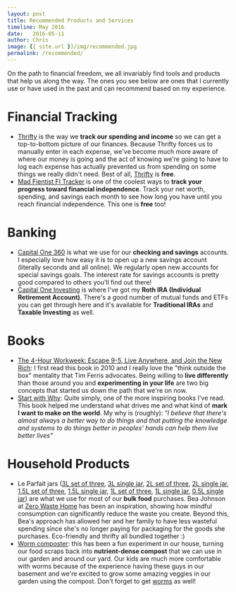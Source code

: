 ```yaml
---
layout: post
title: Recommended Products and Services
timeline: May 2016
date:   2016-05-11
author: Chris
image: {{ site.url }}/img/recommended.jpg
permalink: /recommended/
---
```


On the path to financial freedom, we all invariably find tools and products that help us along the way. The ones you see below are ones that I currently use or have used in the past and can recommend based on my experience.

# Financial Tracking #

- [Thrifty][thrifty-link] is the way we __track our spending and income__ so we can get a top-to-bottom picture of our finances. Because Thrifty forces us to manually enter in each expense, we've become much more aware of where our money is going and the act of knowing we're going to have to log each expense has actually prevented us from spending on some things we really didn't need. Best of all, [Thrifty][thrifty-link] is __free__.
- [Mad Fientist FI Tracker][mad-fientist] is one of the coolest ways to __track your progress toward financial independence__. Track your net worth, spending, and savings each month to see how long you have until you reach financial independence. This one is __free__ too!

# Banking #

- [Capital One 360][capital-one-360] is what we use for our __checking and savings__ accounts. I especially love how easy it is to open up a new savings account (literally seconds and all online). We regularly open new accounts for special savings goals. The interest rate for savings accounts is pretty good compared to others you'll find out there!
- [Capital One Investing][capital-one-investing] is where I've got my __Roth IRA (Individual Retirement Account)__. There's a good number of mutual funds and ETFs you can get through here and it's available for __Traditional IRAs__ and __Taxable Investing__ as well.

# Books #

- [The 4-Hour Workweek: Escape 9-5, Live Anywhere, and Join the New Rich][four-hour-workweek]: I first read this book in 2010 and I really love the "think outside the box" mentality that Tim Ferris advocates. Being willing to __live differently__ than those around you and __experimenting in your life__ are two big concepts that started us down the path that we're on now.
- [Start with Why][start-with-why]: Quite simply, one of the more inspiring books I've read. This book helped me understand what drives me and what kind of __mark I want to make on the world__. My why is (roughly): _"I believe that there's almost always a better way to do things and that putting the knowledge and systems to do things better in peoples' hands can help them live better lives"_

# Household Products #

- Le Parfait jars ([3L set of three][three-L-jars], [3L single jar][three-L-jar], [2L set of three][two-L-jars], [2L single jar][two-L-jar], [1.5L set of three][one-and-half-L-jars], [1.5L single jar][one-and-half-L-jar], [1L set of three][one-L-jars], [1L single jar][one-L-jar], [0.5L single jar][half-L-jar]) are what we use for most of our __bulk food__ purchases. Bea Johnson at [Zero Waste Home][zero-waste-home] has been an inspiration, showing how mindful consumption can significantly reduce the waste you create. Beyond this, Bea's approach has allowed her and her family to have less wasteful spending since she's no longer paying for packaging for the goods she purchases. Eco-friendly and thrifty all bundled together :)
- [Worm composter][worm-composter]: this has been a fun experiment in our house, turning our food scraps back into __nutrient-dense compost__ that we can use in our garden and around our yard. Our kids are much more comfortable with worms because of the experience having these guys in our basement and we're excited to grow some amazing veggies in our garden using the compost. Don't forget to get [worms][worms] as well!

[google]: http://www.google.com

[mad-fientist]: https://lab.madfientist.com/

[capital-one-360]: https://r.capitalone360.com/3CfUCBLSNt
[capital-one-investing]: https://content1.capitaloneinvesting.com/refer/landing?cmpid=raf.RAF16*2100002122744&sbpage=promotions%2Fdefault.aspx

[four-hour-workweek]: http://amzn.to/1Xi4IFq
[start-with-why]: http://amzn.to/1T9jXTl

[three-L-jars]: http://amzn.to/1TCRhAJ
[three-L-jar]: http://amzn.to/1TGtFGM
[two-L-jars]: http://amzn.to/1UXuUaO
[two-L-jar]: http://amzn.to/1QZxSDV
[one-and-half-L-jars]: http://amzn.to/1TGu0Jv
[one-and-half-L-jar]: http://amzn.to/1TGtXxr
[one-L-jars]: http://amzn.to/1oDmUNy
[one-L-jar]: http://amzn.to/1TGtPOv
[half-L-jar]: http://amzn.to/1QZy2es

[zero-waste-home]: http://www.zerowastehome.com

[worm-composter]: http://amzn.to/1Xi5ja1
[worms]: http://amzn.to/1X2LFAD

[thrifty-link]: http://tools.keepthrifty.com
